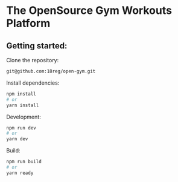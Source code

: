 # The OpenSource Gym Workouts Platform

## Getting started:

Clone the repository:
```bash
git@github.com:18reg/open-gym.git
```

Install dependencies:
```bash
npm install
# or
yarn install
```

Development:
```bash
npm run dev
# or
yarn dev
```
Build:
```bash
npm run build
# or
yarn ready
```
